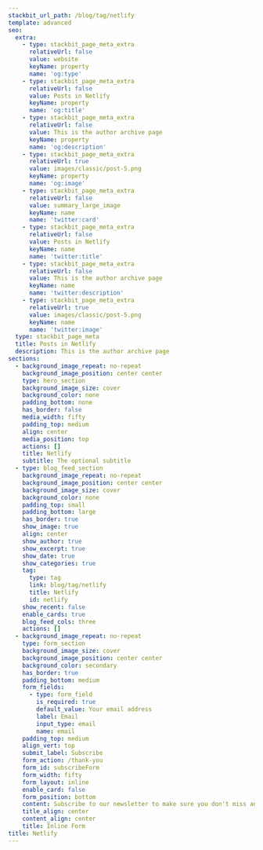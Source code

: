 ```yaml
---
stackbit_url_path: /blog/tag/netlify
template: advanced
seo:
  extra:
    - type: stackbit_page_meta_extra
      relativeUrl: false
      value: website
      keyName: property
      name: 'og:type'
    - type: stackbit_page_meta_extra
      relativeUrl: false
      value: Posts in Netlify
      keyName: property
      name: 'og:title'
    - type: stackbit_page_meta_extra
      relativeUrl: false
      value: This is the author archive page
      keyName: property
      name: 'og:description'
    - type: stackbit_page_meta_extra
      relativeUrl: true
      value: images/classic/post-5.png
      keyName: property
      name: 'og:image'
    - type: stackbit_page_meta_extra
      relativeUrl: false
      value: summary_large_image
      keyName: name
      name: 'twitter:card'
    - type: stackbit_page_meta_extra
      relativeUrl: false
      value: Posts in Netlify
      keyName: name
      name: 'twitter:title'
    - type: stackbit_page_meta_extra
      relativeUrl: false
      value: This is the author archive page
      keyName: name
      name: 'twitter:description'
    - type: stackbit_page_meta_extra
      relativeUrl: true
      value: images/classic/post-5.png
      keyName: name
      name: 'twitter:image'
  type: stackbit_page_meta
  title: Posts in Netlify
  description: This is the author archive page
sections:
  - background_image_repeat: no-repeat
    background_image_position: center center
    type: hero_section
    background_image_size: cover
    background_color: none
    padding_bottom: none
    has_border: false
    media_width: fifty
    padding_top: medium
    align: center
    media_position: top
    actions: []
    title: Netlify
    subtitle: The optional subtitle
  - type: blog_feed_section
    background_image_repeat: no-repeat
    background_image_position: center center
    background_image_size: cover
    background_color: none
    padding_top: small
    padding_bottom: large
    has_border: true
    show_image: true
    align: center
    show_author: true
    show_excerpt: true
    show_date: true
    show_categories: true
    tag:
      type: tag
      link: blog/tag/netlify
      title: Netlify
      id: netlify
    show_recent: false
    enable_cards: true
    blog_feed_cols: three
    actions: []
  - background_image_repeat: no-repeat
    type: form_section
    background_image_size: cover
    background_image_position: center center
    background_color: secondary
    has_border: true
    padding_bottom: medium
    form_fields:
      - type: form_field
        is_required: true
        default_value: Your email address
        label: Email
        input_type: email
        name: email
    padding_top: medium
    align_vert: top
    submit_label: Subscribe
    form_action: /thank-you
    form_id: subscribeForm
    form_width: fifty
    form_layout: inline
    enable_card: false
    form_position: bottom
    content: Subscribe to our newsletter to make sure you don't miss anything.
    title_align: center
    content_align: center
    title: Inline Form
title: Netlify
---
```

